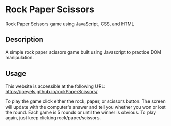 # Rock Paper Scissors

Rock Paper Scissors game using JavaScript, CSS, and HTML

## Description
A simple rock paper scissors game built using Javascript to practice DOM manipulation. 

## Usage
This website is accessible at the following URL: https://joeyels.github.io/rockPaperScissors/

To play the game click either the rock, paper, or scissors button. The screen will update with the computer's answer and tell you whether you won or lost the round. Each game is 5 rounds or until the winner is obvious. To play again, just keep clicking rock/paper/scissors.
